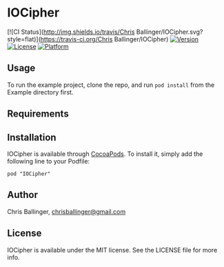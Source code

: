 # IOCipher

[![CI Status](http://img.shields.io/travis/Chris Ballinger/IOCipher.svg?style=flat)](https://travis-ci.org/Chris Ballinger/IOCipher)
[![Version](https://img.shields.io/cocoapods/v/IOCipher.svg?style=flat)](http://cocoadocs.org/docsets/IOCipher)
[![License](https://img.shields.io/cocoapods/l/IOCipher.svg?style=flat)](http://cocoadocs.org/docsets/IOCipher)
[![Platform](https://img.shields.io/cocoapods/p/IOCipher.svg?style=flat)](http://cocoadocs.org/docsets/IOCipher)

## Usage

To run the example project, clone the repo, and run `pod install` from the Example directory first.

## Requirements

## Installation

IOCipher is available through [CocoaPods](http://cocoapods.org). To install
it, simply add the following line to your Podfile:

    pod "IOCipher"

## Author

Chris Ballinger, chrisballinger@gmail.com

## License

IOCipher is available under the MIT license. See the LICENSE file for more info.

